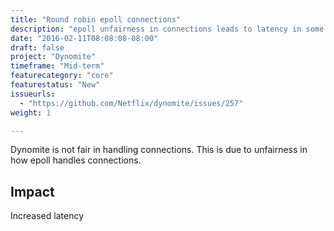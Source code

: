 ```yaml
---
title: "Round robin epoll connections"
description: "epoll unfairness in connections leads to latency in some cases"
date: "2016-02-11T08:08:08-08:00"
draft: false
project: "Dynomite"
timeframe: "Mid-term"
featurecategory: "core"
featurestatus: "New"
issueurls: 
  - "https://github.com/Netflix/dynomite/issues/257"
weight: 1

---
```


Dynomite is not fair in handling connections. This is due to unfairness in how epoll handles connections.

## Impact

Increased latency
